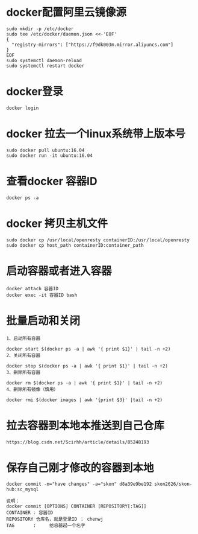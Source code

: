 # docker配置阿里云镜像源
```
sudo mkdir -p /etc/docker
sudo tee /etc/docker/daemon.json <<-'EOF'
{
  "registry-mirrors": ["https://f9dk003m.mirror.aliyuncs.com"]
}
EOF
sudo systemctl daemon-reload
sudo systemctl restart docker
```

# docker登录
```
docker login

```

# docker 拉去一个linux系统带上版本号
```
sudo docker pull ubuntu:16.04
sudo docker run -it ubuntu:16.04

```

# 查看docker 容器ID
```
docker ps -a
```
# docker 拷贝主机文件
```
sudo docker cp /usr/local/openresty containerID:/usr/local/openresty
sudo docker cp host_path containerID:container_path

```
# 启动容器或者进入容器
```
docker attach 容器ID
docker exec -it 容器ID bash
```

# 批量启动和关闭
```
1、启动所有容器

docker start $(docker ps -a | awk '{ print $1}' | tail -n +2)
2、关闭所有容器

docker stop $(docker ps -a | awk '{ print $1}' | tail -n +2)
3、删除所有容器

docker rm $(docker ps -a | awk '{ print $1}' | tail -n +2)
4、删除所有镜像（慎用）

docker rmi $(docker images | awk '{print $3}' |tail -n +2)

```


# 拉去容器到本地本推送到自己仓库

```
https://blog.csdn.net/Scirhh/article/details/85248193
```
# 保存自己刚才修改的容器到本地
```
docker commit -m="have changes" -a="skon" d8a39e9be192 skon2626/skon-hub:sc_mysql

说明：
docker commit [OPTIONS] CONTAINER [REPOSITORY[:TAG]]
CONTAINER : 容器ID
REPOSITORY 仓库名，就是登录ID ： chenwj
TAG       :     给容器起一个名字
```










